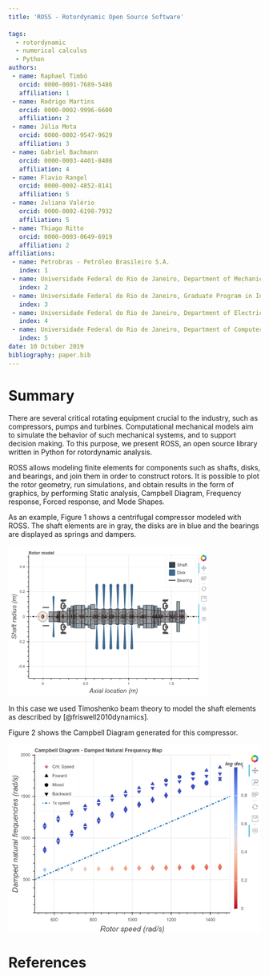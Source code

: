 ```yaml
---
title: 'ROSS - Rotordynamic Open Source Software'

tags:
  - rotordynamic
  - numerical calculus
  - Python
authors:
 - name: Raphael Timbó
   orcid: 0000-0001-7689-5486
   affiliation: 1
 - name: Rodrigo Martins
   orcid: 0000-0002-9996-6600
   affiliation: 2
 - name: Júlia Mota
   orcid: 0000-0002-9547-9629
   affiliation: 3
 - name: Gabriel Bachmann
   orcid: 0000-0003-4401-8408
   affiliation: 4
 - name: Flavio Rangel
   orcid: 0000-0002-4852-8141
   affiliation: 5
 - name: Juliana Valério
   orcid: 0000-0002-6198-7932
   affiliation: 5
 - name: Thiago Ritto
   orcid: 0000-0003-0649-6919
   affiliation: 2
affiliations:
 - name: Petrobras - Petróleo Brasileiro S.A.
   index: 1
 - name: Universidade Federal do Rio de Janeiro, Department of Mechanical Engineering, Rio de Janeiro, Brazil
   index: 2
 - name: Universidade Federal do Rio de Janeiro, Graduate Program in Informatics, Rio de Janeiro, Brazil
   index: 3
 - name: Universidade Federal do Rio de Janeiro, Department of Electrical Engineering, Rio de Janeiro, Brazil
   index: 4
 - name: Universidade Federal do Rio de Janeiro, Department of Computer Science, Rio de Janeiro, Brazil
   index: 5
date: 10 October 2019
bibliography: paper.bib
---
```


# Summary

There are several critical rotating equipment crucial to the industry, such as compressors, 
pumps and turbines.
Computational mechanical models aim to simulate the behavior of such mechanical
systems, and to support decision making. To this purpose, we present ROSS, an open source
library written in Python for rotordynamic analysis.

ROSS allows modeling finite elements for components such as shafts, disks, and bearings, 
and join them in order to construct rotors. It is possible to plot the rotor geometry, 
run simulations, and obtain results in the form of graphics, by performing Static analysis, Campbell Diagram,
Frequency response, Forced response, and Mode Shapes.

As an example, Figure 1 shows a centrifugal compressor modeled with ROSS. The shaft elements are in gray, 
the disks are in blue and the bearings are displayed as springs and dampers.

<img src="rotor_plot.png" alt="Centrifugal Compressor modeled with ROSS." width="400"/>

In this case we used Timoshenko beam theory to model the shaft elements as described by [@friswell2010dynamics].

Figure 2 shows the Campbell Diagram generated for this compressor.

![Campbell Diagram for the Centrifugal Compressor.](campbell.png)

# References